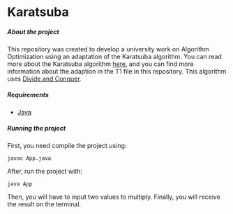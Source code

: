 # Karatsuba #

##### About the project

This repository was created to develop a university work on Algorithm Optimization using an adaptation of the Karatsuba algorithm. You can read more about the Karatsuba algorithm [here](https://en.wikipedia.org/wiki/Karatsuba_algorithm), and you can find more information about the adaption in the T1 file in this repository. This algorithm uses [Divide and Conquer](https://www.geeksforgeeks.org/divide-and-conquer-algorithm-introduction/).

##### Requirements
* [Java](https://www.oracle.com/java/technologies/downloads/)

##### Running the project

First, you need compile the project using:

`javac App.java`

After, run the project with: 

`java App`

Then, you will have to input two values to multiply. Finally, you will receive the result on the terminal. 
